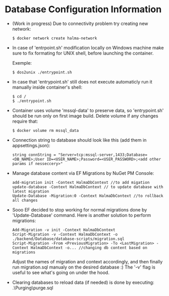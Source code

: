 ﻿# Database Configuration Information

-  (Work in progress) Due to connectivity problem try creating new network: 

	```code
	$ docker network create halma-network
	```


- In case of 'entrpoint.sh' modification locally on Windows machine make sure to fix formating for UNIX shell, before launching the container.

	Exemple:

	```code
	$ dos2unix ./entrypoint.sh
	```

- In case that 'entrypoint.sh' still does not execute automaticly run it manually inside container's shell:

	```code
	$ cd / 
	$ ./entrypoint.sh
	```
- Container uses volume 'mssql-data' to preserve data, so 'entrypoint.sh' should be run only on first image build. 
  Delete volume if any changes require that:
	
	```code
	$ docker volume rm mssql_data
	```
- Connection string to database should look like this (add them in appsettings.json):
	```code
	string connString = "Server=tcp:mssql-server,1433;Database=<DB_NAME>;User ID=<USER_NAME>;Password=<USER_PASSWORD>;<add other params if nesseccery>"
	```
- Manage database content via EF Migrations by NuGet PM Console:
	```code
	add-migration init -Context HalmaDbContext //to add migation
	update-database -Context HalmaDbContext // to update database with latest migration
	Update-Database -Migration:0 -Context HalmaDbContext //to rollback all changes
	```
- Sooo EF decided to stop working for normal migrations done by 'Update-Database' command. Here is another solution to perform migrations:
	```code
	Add-Migration -v init -Context HalmaDbContext
	Script-Migration -v -Context HalmaDbContext -o ./backend/Database/database-scripts/migration.sql
    Script-Migration -From <PreviousMigration> -To <LastMigration> -Context HalmaDbContext -o... //changing db content based on migrations
	```
	Adjust the names of migration and context accordingly, and then finally run migration.sql manualy on the desired database :)
	The '-v' flag is useful to see what's going on under the hood.

- Clearing databases to reload data (if needed) is done by executing:
  .\Purging\purge.sql
